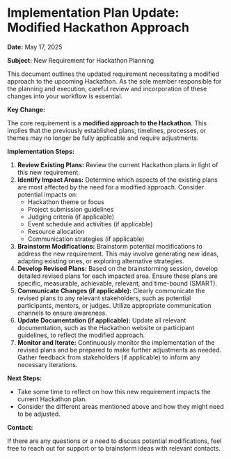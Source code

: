 # Implementation Plan Update: Modified Hackathon Approach

**Date:** May 17, 2025

**Subject:** New Requirement for Hackathon Planning

This document outlines the updated requirement necessitating a modified approach to the upcoming Hackathon. As the sole member responsible for the planning and execution, careful review and incorporation of these changes into your workflow is essential.

**Key Change:**

The core requirement is a **modified approach to the Hackathon**. This implies that the previously established plans, timelines, processes, or themes may no longer be fully applicable and require adjustments.

**Implementation Steps:**

1.  **Review Existing Plans:** Review the current Hackathon plans in light of this new requirement.
2.  **Identify Impact Areas:** Determine which aspects of the existing plans are most affected by the need for a modified approach. Consider potential impacts on:
    * Hackathon theme or focus
    * Project submission guidelines
    * Judging criteria (if applicable)
    * Event schedule and activities (if applicable)
    * Resource allocation
    * Communication strategies (if applicable)
3.  **Brainstorm Modifications:** Brainstorm potential modifications to address the new requirement. This may involve generating new ideas, adapting existing ones, or exploring alternative strategies.
4.  **Develop Revised Plans:** Based on the brainstorming session, develop detailed revised plans for each impacted area. Ensure these plans are specific, measurable, achievable, relevant, and time-bound (SMART).
5.  **Communicate Changes (if applicable):** Clearly communicate the revised plans to any relevant stakeholders, such as potential participants, mentors, or judges. Utilize appropriate communication channels to ensure awareness.
6.  **Update Documentation (if applicable):** Update all relevant documentation, such as the Hackathon website or participant guidelines, to reflect the modified approach.
7.  **Monitor and Iterate:** Continuously monitor the implementation of the revised plans and be prepared to make further adjustments as needed. Gather feedback from stakeholders (if applicable) to inform any necessary iterations.

**Next Steps:**

* Take some time to reflect on how this new requirement impacts the current Hackathon plan.
* Consider the different areas mentioned above and how they might need to be adjusted.

**Contact:**

If there are any questions or a need to discuss potential modifications, feel free to reach out for support or to brainstorm ideas with relevant contacts.
